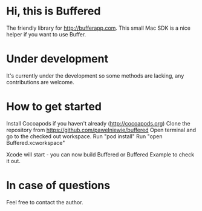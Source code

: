 # Hi, this is Buffered
The friendly library for http://bufferapp.com. This small Mac SDK is a nice helper if you want to use Buffer.

# Under development
It's currently under the development so some methods are lacking, any contributions are welcome.

# How to get started
Install Cocoapods if you haven't already (http://cocoapods.org)
Clone the repository from https://github.com/pawelniewie/buffered
Open terminal and go to the checked out workspace.
Run "pod install"
Run "open Buffered.xcworkspace"

Xcode will start - you can now build Buffered or Buffered Example to check it out.

# In case of questions
Feel free to contact the author.